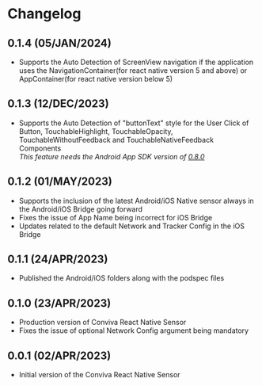 
# Changelog

## 0.1.4 (05/JAN/2024)
* Supports the Auto Detection of ScreenView navigation if the application uses the NavigationContainer(for react native version 5 and above) or AppContainer(for react native version below 5)

## 0.1.3 (12/DEC/2023)
* Supports the Auto Detection of "buttonText" style for the User Click of Button, TouchableHighlight, TouchableOpacity, TouchableWithoutFeedback and TouchableNativeFeedback Components<br>
*This feature needs the Android App SDK version of [0.8.0](https://github.com/Conviva/conviva-android-appanalytics)*

## 0.1.2 (01/MAY/2023)
* Supports the inclusion of the latest Android/iOS Native sensor always in the Android/iOS Bridge going forward
* Fixes the issue of App Name being incorrect for iOS Bridge
* Updates related to the default Network and Tracker Config in the iOS Bridge

## 0.1.1 (24/APR/2023)
* Published the Android/iOS folders along with the podspec files

## 0.1.0 (23/APR/2023)
* Production version of Conviva React Native Sensor
* Fixes the issue of optional Network Config argument being mandatory

## 0.0.1 (02/APR/2023)
* Initial version of the Conviva React Native Sensor
